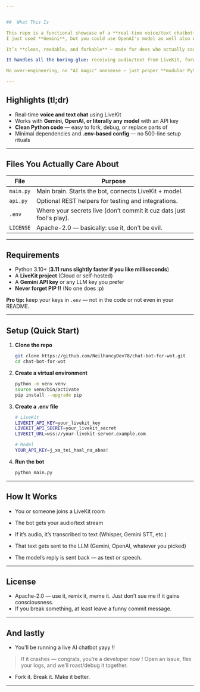 ```yaml
---


##  What This Is

This repo is a functional showcase of a **real-time voice/text chatbot** built on top of **LiveKit** and any AI model.  
I just used **Gemini**, but you could use OpenAI's model as well also Anthropic's model could be better, or anything desired.  

It’s **clean, readable, and forkable** — made for devs who actually care about code that works and has a bit of soul.  

It handles all the boring glue: receiving audio/text from LiveKit, forwarding it to an LLM, and streaming responses back in real time.  

No over-engineering, no "AI magic" nonsense — just proper **modular Python**.  

---
```


##  Highlights (tl;dr)

- Real-time **voice and text chat** using LiveKit  
- Works with **Gemini, OpenAI, or literally any model** with an API key  
- **Clean Python code** — easy to fork, debug, or replace parts of  
- Minimal dependencies and **.env-based config** — no 500-line setup rituals  

---

##  Files You Actually Care About

| File       | Purpose                                                                 |
|------------|-------------------------------------------------------------------------|
| `main.py`  | Main brain. Starts the bot, connects LiveKit + model.                   |
| `api.py`   | Optional REST helpers for testing and integrations.                     |
| `.env`     | Where your secrets live (don’t commit it cuz dats just fool's play).    |
| `LICENSE`  | Apache-2.0 — basically: use it, don’t be evil.                          |

---

##  Requirements

- Python 3.10+ (**3.11 runs slightly faster if you like milliseconds**)  
- A **LiveKit project** (Cloud or self-hosted)  
- A **Gemini API key** or any LLM key you prefer  
- **Never forget PIP !!** (No one does :p)  

 **Pro tip:** keep your keys in `.env` — not in the code or not even in your README.

---

##  Setup (Quick Start)

1. **Clone the repo**
   ```bash
   git clone https://github.com/NeilhancyDev78/chat-bot-for-wot.git
   cd chat-bot-for-wot
   
2. **Create a virtual environment**
   ```bash
   python -m venv venv
   source venv/bin/activate    
   pip install --upgrade pip
   
3. **Create a .env file**
   ```bash
   # LiveKit
   LIVEKIT_API_KEY=your_livekit_key
   LIVEKIT_API_SECRET=your_livekit_secret
   LIVEKIT_URL=wss://your-livekit-server.example.com

   # Model
   YOUR_API_KEY=j_xa_tei_haal_na_abaa!

4. **Run the bot**
   ```bash
   python main.py

---

##  How It Works 
- You or someone joins a LiveKit room

- The bot gets your audio/text stream

- If it’s audio, it’s transcribed to text (Whisper, Gemini STT, etc.)

- That text gets sent to the LLM (Gemini, OpenAI, whatever you picked)

- The model’s reply is sent back — as text or speech.

---

##  License

- Apache-2.0 — use it, remix it, meme it. Just don’t sue me if it gains consciousness.
- If you break something, at least leave a funny commit message.

---

##  And lastly

- You'll be running a live AI chatbot yayy !!
> If it crashes — congrats, you’re a developer now !
> Open an issue, flex your logs, and we’ll roast/debug it together.

- Fork it. Break it. Make it better.


---




